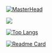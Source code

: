 [![MasterHead](https://res.cloudinary.com/dpjinfnkn/image/upload/v1728547460/pkzzmsxqbnf72kwrfzjp.png)](https://github.com/ssaxel03)

<img src="https://github-readme-stats-fork-eight.vercel.app/api?username=ssaxel03&hide_rank=true" style="max-height: 100px;"/>

[![Top Langs](https://github-readme-stats-fork-eight.vercel.app/api/top-langs/?username=ssaxel03)](https://github.com/anuraghazra/github-readme-stats)

[![Readme Card](https://github-readme-stats-fork-eight.vercel.app/api/pin/?username=ssaxel03&repo=github-readme-stats-fork)](https://github.com/anuraghazra/github-readme-stats)





<!--
**ssaxel03/ssaxel03** is a ✨ _special_ ✨ repository because its `README.md` (this file) appears on your GitHub profile.

Here are some ideas to get you started:

- 🔭 I’m currently working on ...
- 🌱 I’m currently learning ...
- 👯 I’m looking to collaborate on ...
- 🤔 I’m looking for help with ...
- 💬 Ask me about ...
- 📫 How to reach me: ...
- 😄 Pronouns: ...
- ⚡ Fun fact: ...
-->
